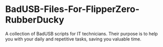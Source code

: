 # BadUSB-Files-For-FlipperZero-RubberDucky
A collection of BadUSB scripts for IT technicians. Their purpose is to help you with your daily and repetitive tasks, saving you valuable time.
